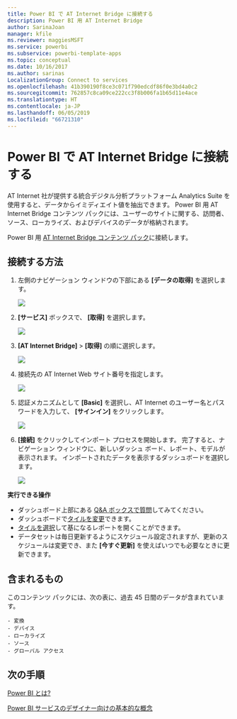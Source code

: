 ```yaml
---
title: Power BI で AT Internet Bridge に接続する
description: Power BI 用 AT Internet Bridge
author: SarinaJoan
manager: kfile
ms.reviewer: maggiesMSFT
ms.service: powerbi
ms.subservice: powerbi-template-apps
ms.topic: conceptual
ms.date: 10/16/2017
ms.author: sarinas
LocalizationGroup: Connect to services
ms.openlocfilehash: 41b390190f8ce3c071f790edcdf86f0e3bd4a0c2
ms.sourcegitcommit: 762857c8ca09ce222cc3f8b006fa1b65d11e4ace
ms.translationtype: HT
ms.contentlocale: ja-JP
ms.lasthandoff: 06/05/2019
ms.locfileid: "66721310"
---
```

# <a name="connect-to-at-internet-bridge-with-power-bi"></a>Power BI で AT Internet Bridge に接続する
AT Internet 社が提供する統合デジタル分析プラットフォーム Analytics Suite を使用すると、データからイミディエイト値を抽出できます。 Power BI 用 AT Internet Bridge コンテンツ パックには、ユーザーのサイトに関する、訪問者、ソース、ローカライズ、およびデバイスのデータが格納されます。

Power BI 用 [AT Internet Bridge コンテンツ パック](https://app.powerbi.com/getdata/services/at-internet-bridge)に接続します。

## <a name="how-to-connect"></a>接続する方法
1. 左側のナビゲーション ウィンドウの下部にある **[データの取得]** を選択します。
   
   ![](media/service-connect-to-at-internet/pbi_getdata.png) 
2. **[サービス]** ボックスで、 **[取得]** を選択します。
   
   ![](media/service-connect-to-at-internet/pbi_getservices.png) 
3. **[AT Internet Bridge]** \> **[取得]** の順に選択します。
   
   ![](media/service-connect-to-at-internet/atinternet.png)
4. 接続先の AT Internet Web サイト番号を指定します。
   
   ![](media/service-connect-to-at-internet/params.png)
5. 認証メカニズムとして **[Basic]** を選択し、AT Internet のユーザー名とパスワードを入力して、 **[サインイン]** をクリックします。
   
   ![](media/service-connect-to-at-internet/creds.png)
6. **[接続]** をクリックしてインポート プロセスを開始します。 完了すると、ナビゲーション ウィンドウに、新しいダッシュ ボード、レポート、モデルが表示されます。 インポートされたデータを表示するダッシュボードを選択します。
   
    ![](media/service-connect-to-at-internet/atinternet.png)

**実行できる操作**

* ダッシュボード上部にある [Q&A ボックスで質問](consumer/end-user-q-and-a.md)してみてください。
* ダッシュボードで[タイルを変更](service-dashboard-edit-tile.md)できます。
* [タイルを選択](consumer/end-user-tiles.md)して基になるレポートを開くことができます。
* データセットは毎日更新するようにスケジュール設定されますが、更新のスケジュールは変更でき、また **[今すぐ更新]** を使えばいつでも必要なときに更新できます。

## <a name="whats-included"></a>含まれるもの
このコンテンツ パックには、次の表に、過去 45 日間のデータが含まれています。  

    - 変換  
    - デバイス  
    - ローカライズ  
    - ソース  
    - グローバル アクセス  

## <a name="next-steps"></a>次の手順
[Power BI とは?](power-bi-overview.md)

[Power BI サービスのデザイナー向けの基本的な概念](service-basic-concepts.md)

